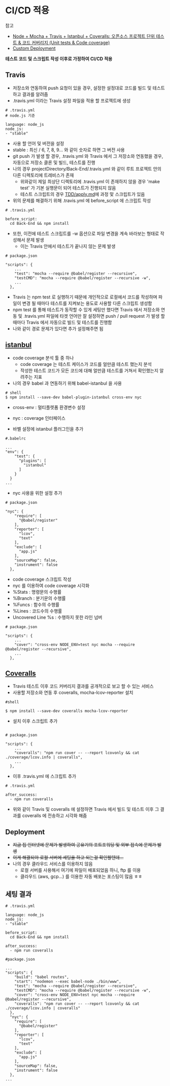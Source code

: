 # CI/CD 적용

참고
* [Node + Mocha + Travis + Istanbul + Coveralls: 오픈소스 프로젝트 단위 테스트 & 코드 커버리지 (Unit tests & Code coverage)](https://sanghaklee.tistory.com/53)
* [Custom Deployment](https://docs.travis-ci.com/user/deployment/custom/)

**테스트 코드 및 스크립트 작성 이후로 가정하여 CI/CD 적용**

## Travis

* 저장소와 연동하여 push 요청이 있을 경우, 설정한 설정대로 코드를 빌드 및 테스트하고 결과를 알려줌
* .travis.yml 이라는 Travis 설정 파일을 적용 할 프로젝트에 생성

```
# .travis.yml
# node.js 기준

language: node_js
node_js:
- "stable"
```

* 사용 할 언어 및 버전을 설정
* stable : 최신 / 6, 7, 8, 9... 와 같이 숫자로 하면 그 버전 사용
* git push 가 발생 할 경우, .travis.yml 와 Travis 에서 그 저장소와 연동했을 경우, 자동으로 저장소 클론 및 빌드, 테스트를 진행
* 나의 경우 projectDirectory/Back-End/.travis.yml 와 같이 루트 프로젝트 안의 다른 디렉토리에 트레비스가 존재
    * 위와같이 제일 최상단 디렉토리에 .travis.yml 이 존재하지 않을 경우 'make test' 가 기본 실행문이 되어 테스트가 진행되지 않음
    * 테스트 스크립트의 경우 [TDD/apply.md](../TDD/apply.md)에 과정 맟 스크립트가 있음
* 위의 문제를 해결하기 위해 .travis.yml 에 before_script 에 스크립트 작성

```
# .travis.yml

before_script:
  cd Back-End && npm install
```

* 또한, 이전에 테스트 스크립트를 -w 옵션으로 파일 변경을 계속 바라보는 형태로 작성해서 문제 발생
    * 이는 Travis 안에서 테스트가 끝나지 않는 문제 발생

```
# package.json

"scripts": {
    ...
    "test": "mocha --require @babel/register --recursive",
    "testCMD": "mocha --require @babel/register --recursive -w",
    ...
  },
```

* Travis 는 npm test 로 실행하기 때문에 개인적으로 로컬에서 코드를 작성하며 파일이 변경 될 때마다 테스트를 지켜보는 용도로 사용할 다른 스크립트 생성함
* npm test 를 통해 테스트가 동작할 수 있게 세팅만 했다면 Travis 에서 저장소와 연동 및 .travis.yml 파일에 타겟 언어만 잘 설정하면 push / pull request 가 발생 할 때마다 Travis 에서 자동으로 빌드 및 테스트를 진행함
* 나와 같이 경로 문제가 있다면 추가 설정해주면 됨

## [istanbul](https://gotwarlost.github.io/istanbul/)

* code coverage 분석 툴 중 하나
    * code coverage 는 테스트 케이스가 코드를 얼만큼 테스트 했는지 분석
    * 작성한 테스트 코드가 모든 코드에 대해 얼만큼 테스트를 거쳐서 확인했는지 알려주는 지표
* 나의 경우 babel 과 연동하기 위해 babel-istanbul 을 사용

```
# shell
$ npm install --save-dev babel-plugin-istanbul cross-env nyc
```

* cross-env : 멀티플렛폼 환경변수 설정
* nyc : coverage 인터페이스

* 바벨 설정에 istanbul 플러그인을 추가

```
#.babelrc

...
"env": {
    "test": {
      "plugins": [
        "istanbul"
      ]
    }
  }
...
```

* nyc 사용을 위한 설정 추가

```
# package.json

"nyc": {
    "require": [
      "@babel/register"
    ],
    "reporter": [
      "lcov",
      "text"
    ],
    "exclude": [
      "app.js"
    ],
    "sourceMap": false,
    "instrument": false
  },
```

* code coverage 스크립트 작성
* nyc 를 이용하여 code coverage 시각화
* %Stats : 명령문의 수행률
* %Branch : 분기문의 수행률
* %Funcs : 함수의 수행률
* %Lines : 코드수의 수행률
* Uncovered Line %s : 수행하지 못한 라인 넘버

```
# package.json

"scripts": {
    ...
    "cover": "cross-env NODE_ENV=test nyc mocha --require @babel/register --recursive",
    ...
  },
```

## [Coveralls](https://coveralls.io)

* Travis 테스트 이후 코드 커버리지 결과를 공개적으로 보고 할 수 있는 서비스
* 사용할 저장소와 연동 후 coveralls, mocha-lcov-reporter 설치

```
#shell

$ npm install --save-dev coveralls mocha-lcov-reporter
```

* 설치 이후 스크립트 추가

```

# package.json

"scripts": {
    ...
    "coveralls": "npm run cover -- --report lcovonly && cat ./coverage/lcov.info | coveralls",
    ...
  },
```

* 이후 .travis.yml 에 스크립트 추가

```
# .travis.yml

after_success:
  - npm run coveralls
```

* 위와 같이 Travis 및 coveralls 에 설정하면 Travis 에서 빌드 및 테스트 이후 그 결과를 coveralls 에 전송하고 시각화 해줌

## Deployment
* ~~지금 집 인터넷에 문제가 발생하여 공유기의 포트포워딩 및 외부 접속에 문제가 발생~~
* ~~이게 해결되야 로컬 서버에 세팅을 하고 되는걸 확인할텐데...~~
* 나의 경우 클라우드 서비스를 이용하지 않음
    * 로컬 서버를 사용해서 여기에 파일이 배포되었음 하니, ftp 를 이용
    * 클라우드 (aws, gcp...) 를 이용한 자동 배포는 포스팅이 많음 ㅎㅎ


## 세팅 결과

```
# .travis.yml

language: node_js
node_js:
- "stable"

before_script:
  cd Back-End && npm install

after_success:
  - npm run coveralls
```

```
#package.json

...
"scripts": {
    "build": "babel routes",
    "start": "nodemon --exec babel-node ./bin/www",
    "test": "mocha --require @babel/register --recursive",
    "testCMD": "mocha --require @babel/register --recursive -w",
    "cover": "cross-env NODE_ENV=test nyc mocha --require @babel/register --recursive",
    "coveralls": "npm run cover -- --report lcovonly && cat ./coverage/lcov.info | coveralls"
  },
  "nyc": {
    "require": [
      "@babel/register"
    ],
    "reporter": [
      "lcov",
      "text"
    ],
    "exclude": [
      "app.js"
    ],
    "sourceMap": false,
    "instrument": false
  },
...
```